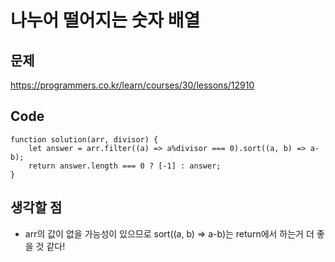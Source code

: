 나누어 떨어지는 숫자 배열
=========================          

문제
-----
https://programmers.co.kr/learn/courses/30/lessons/12910


Code
-----
```
function solution(arr, divisor) {    
    let answer = arr.filter((a) => a%divisor === 0).sort((a, b) => a-b);
    return answer.length === 0 ? [-1] : answer;
}
```            

생각할 점
----------
 - arr의 값이 없을 가능성이 있으므로 sort((a, b) => a-b)는 return에서 하는거 더 좋을 것 같다!
